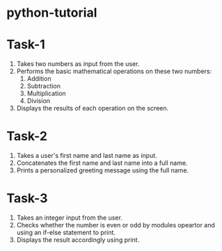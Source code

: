 # python-tutorial

# Task-1

1.  Takes two numbers as input from the user.
2.  Performs the basic mathematical operations on these two numbers:
    1. Addition
    2. Subtraction
    3. Multiplication
    4. Division
3.  Displays the results of each operation on the screen.

# Task-2

1.  Takes a user's first name and last name as input.
2.  Concatenates the first name and last name into a full name.
3.  Prints a personalized greeting message using the full name.

# Task-3

1. Takes an integer input from the user.
2. Checks whether the number is even or odd by modules opeartor and using an if-else statement to print.
3. Displays the result accordingly using print.
